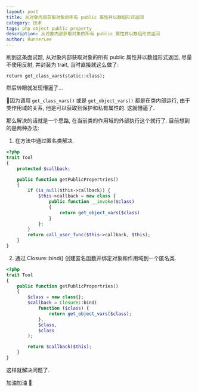 ```yaml
---
layout: post
title: 从对象内部获取对象的所有 public 属性并以数组形式返回
category: 技术
tags: php object public property
description: 从对象内部获取对象的所有 public 属性并以数组形式返回
author: RunnerLee
---
```


刷到这条面试题, 从对象内部获取对象的所有 public 属性并以数组形式返回, 尽量不使用反射, 并封装为 trait, 当时直接就这么做了:

```
return get_class_vars(static::class);
```

然后转眼就发现懵逼了...

因为调用 `get_class_vars()` 或是 `get_object_vars()` 都是在类内部运行, 由于类作用域的关系, 他是可以获取到保护和私有属性的. 这就懵逼了.

那么解决的话就是一个思路, 在当前类的作用域的外部执行这个就行了. 目前想到的是两种办法:

1. 在方法中通过匿名类解决.

```php
<?php
trait Tool
{
    protected $callback;

    public function getPublicPropertries()
    {
        if (is_null($this->callback)) {
            $this->callback = new class {
                public function __invoke($class)
                {
                    return get_object_vars($class)
                }
            };
        }
        return call_user_func($this->callback, $this);
    }
}
```

2. 通过 Closure::bind() 创建匿名函数并绑定对象和作用域到一个匿名类.

```php
<?php
trait Tool
{
    public function getPublicPropertries()
    {
        $class = new class{};
        $callback = Closure::bind(
            function ($class) {
                return get_object_vars($class);
            },
            $class,
            $class
        );

        return $callback($this);
    }
}
```

这样就解决问题了.

加油加油 💪

